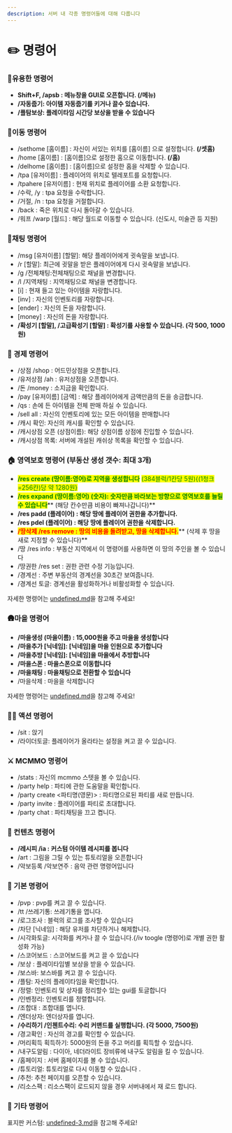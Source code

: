 ```yaml
---
description: 서버 내 각종 명령어들에 대해 다룹니다
---
```


# ✏️ 명령어

### 🌟유용한 명령어

* **Shift+F, /apsb : 메뉴창을 GUI로 오픈합니다.  (/메뉴)**
* **/자동줍기: 아이템 자동줍기를 키거나 끌수 있습니다.**
* **/플탐보상: 플레이타임 시간당 보상을 받을 수 있습니다**

### 🚶이동 명령어

* /sethome \[홈이름] : 자신이 서있는 위치를 \[홈이름] 으로 설정합니다. **(/셋홈)**
* /home \[홈이름] : \[홈이름]으로 설정한 홈으로 이동합니다.  **(/홈)**
* /delhome \[홈이름] : \[홈이름]으로 설정한 홈을 삭제할 수 있습니다.&#x20;
* /tpa \[유저이름] : 플레이어의 위치로 텔레포트를 요청합니다.
* /tpahere \[유저이름] : 현재 위치로 플레이어를 소환 요청합니다.
* /수락, /y : tpa 요청을 수락합니다.
* /거절, /n : tpa 요청을 거절합니다.
* /back : 죽은 위치로 다시 돌아갈 수 있습니다.&#x20;
* /워프 /warp \[월드] : 해당 월드로 이동할 수 있습니다. (신도시, 미술관 등 지원)&#x20;

### 💬채팅 명령어

* /msg \[유저이름] \[할말]: 해당 플레이어에게 귓속말을 보냅니다.&#x20;
* /r \[할말]: 최근에 귓말을 받은 플레이어에게 다시 귓속말을 보냅니다.
* /g /전체채팅:전체채팅으로 채널을 변경합니다.&#x20;
* /l /지역채팅 : 지역채팅으로 채널을 변경합니다.  &#x20;
* \[i] : 현재 들고 있는 아이템을 자랑합니다.
* \[inv] : 자신의 인벤토리를 자랑합니다.
* \[ender] : 자신의 돈을 자랑합니다.
* \[money] : 자신의 돈을 자랑합니다.
* **/확성기 \[할말], /고급확성기 \[할말] : 확성기를 사용할 수 있습니다. (각 500, 1000원)**

### 💸 경제 명령어

* /상점 /shop : 어드민상점을 오픈합니다.
* /유저상점 /ah : 유저상점을 오픈합니다.
* /돈 /money : 소지금을 확인합니다.
* /pay \[유저이름] \[금액] : 해당 플레이어에게 금액만큼의 돈을 송금합니다.&#x20;
* /qs : 손에 든 아이템을 전체 판매 하실 수 있습니다.﻿
* /sell all : 자신의 인벤토리에 있는 모든 아이템을 판매합니다
* /캐시 확인: 자신의 캐시를 확인할 수 있습니다.
* /캐시상점 오픈 (상점이름): 해당 상점이름 상점에 진입할 수 있습니다.
* /캐시상점 목록: 서버에 개설된 캐쉬상 목록을 확인할 수 있습니다.

### 🏠 영역보호 명령어 (부동산 생성 갯수: 최대 3개)

* <mark style="color:green;">**/res create (땅이름:영어)로 지역을 생성합니다**</mark> <mark style="color:green;">(384블럭/1칸당 5원){(1청크=256칸)당 약 1280원}</mark>
* <mark style="color:green;">**/res expand (땅이름:영어) (숫자): 숫자만큼 바라보는 방향으로 영역보호를 늘릴 수 있습니다**</mark>**  **<mark style="color:green;">**(해당 칸수만큼 비용이 빠져나갑니다)**</mark>
* **/res padd (플레이어) : 해당 땅에 플레이어 권한을 추가합니다.**
* **/res pdel (플레이어) : 해당 땅에 플레이어 권한을 삭제합니다.**
* <mark style="color:red;">**/땅삭제 /res remove : 땅의 비용을 돌려받고, 땅을 삭제합니다.**</mark>** (삭제 후 땅을 새로 지정할 수 있습니다)**
* /땅 /res info : 부동산 지역에서 이 명령어를 사용하면 이 땅의 주인을 볼 수 있습니다
* /땅권한 /res set : 권한 관련 수정 기능입니다.
* /경계선 : 주변 부동산의 경계선을 30초간 보여줍니다.
* /경계선 토글: 경계선을 활성화하거나 비활성화할 수 있습니다.

자세한 명령어는 [undefined.md](../undefined-1/undefined.md "mention")을 참고해 주세요!

### 🛖마을 명령어

* **/마을생성 (마을이름) : 15,000원을 주고 마을을 생성합니다**&#x20;
* **/마을추가  \[닉네임]: \[닉네임]을 마을 인원으로 추가합니다**
* **/마을추방 \[닉네임]: \[닉네임]을 마을에서 추방합니다**
* **/마을스폰 : 마을스폰으로 이동합니다**
* **/마을채팅 : 마을채팅으로 전환할 수 있습니다**
* /마을삭제 : 마을을 삭제합니다&#x20;

자세한 명령어는 [undefined.md](../undefined-1/undefined.md "mention")을 참고해 주세요!

### 🤸‍♂ 액션 명령어

* /sit : 앉기&#x20;
* /라이더토글: 플레이어가 올라타는 설정을 켜고 끌 수 있습니다.﻿

### ⚔️ MCMMO 명령어

* /stats : 자신의 mcmmo 스텟을 볼 수 있습니다.﻿&#x20;
* /party help : 파티에 관한 도움말을 확인합니다.&#x20;
* /party create <파티명(영문)> : 파티명으로된 파티를 새로 만듭니다.&#x20;
* /party invite : 플레이어를 파티로 초대합니다.
* /party chat : 파티채팅을 끄고 켭니다.

### 🎨 컨텐츠 명령어

* **/레시피 /ia : 커스텀 아이템 레시피를 봅니다**
* /art : 그림을 그릴 수 있는 튜토리얼을 오픈합니다
* /악보등록 /악보연주 : 음악 관련 명령어입니다

### 📝 기본 명령어

* /pvp : pvp를 켜고 끌 수 있습니다.﻿&#x20;
* /tt /쓰레기통: 쓰레기통을 엽니다.&#x20;
* /로그조사 : 블럭의 로그를 조사할 수 있습니다
* &#x20;/차단 \[닉네임] : 해당 유저를 차단하거나 해제합니다.&#x20;
* /시각화토글: 시각화를 켜거나 끌 수 있습니다.{/iv toogle (명령어)로 개별 권한 활성화 가능}&#x20;
* /스코어보드 : 스코어보드를 켜고 끌 수 있습니다&#x20;
* /보상 : 플레이타임별 보상을 받을 수 있습니다.&#x20;
* /보스바: 보스바를 켜고 끌 수 있습니다.&#x20;
* /플탐: 자신의 플레이타임을 확인합니다.&#x20;
* /정렬: 인벤토리 및 상자를 정리할수 있는 gui를 토글합니다&#x20;
* /인벤정리: 인벤토리를 정렬합니다.&#x20;
* /조합대 : 조합대를 엽니다.&#x20;
* /엔더상자: 엔더상자를 엽니다.
* **/수리하기 /인첸트수리: 수리 커맨드를 실행합니다. (각 5000, 7500원)**
* /경고확인 : 자신의 경고를 확인할 수 있습니다.
* /머리획득 획득하기: 5000원의 돈을 주고 머리를 획득할 수 있습니다.
* /내구도알림 : 다이아, 네더라이트 장비류에 내구도 알림을 킬 수 있습니다.
* /홈페이지 : 서버 홈페이지를 볼 수 있습니다.
* /튜토리얼: 튜토리얼로 다시 이동할 수 있습니다 .
* /추천: 추천 페이지를 오픈할 수 있습니다.
* /리소스팩 : 리소스팩이 로드되지 않을 경우 서버내에서 재 로드 합니다.

### 🐾 기타 명령어

표지판 커스텀: [undefined-3.md](../undefined-1/undefined-3.md "mention")을 참고해 주세요!

